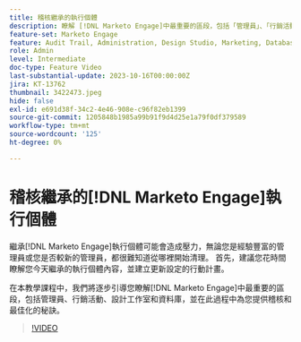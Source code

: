 ```yaml
---
title: 稽核繼承的執行個體
description: 瞭解 [!DNL Marketo Engage]中最重要的區段，包括「管理員」、「行銷活動」、「設計工作室」和「資料庫」。 在此過程中取得稽核和最佳化的秘訣。
feature-set: Marketo Engage
feature: Audit Trail, Administration, Design Studio, Marketing, Database
role: Admin
level: Intermediate
doc-type: Feature Video
last-substantial-update: 2023-10-16T00:00:00Z
jira: KT-13762
thumbnail: 3422473.jpeg
hide: false
exl-id: e691d38f-34c2-4e46-908e-c96f82eb1399
source-git-commit: 1205848b1985a99b91f9d4d25e1a79f0df379589
workflow-type: tm+mt
source-wordcount: '125'
ht-degree: 0%

---
```


# 稽核繼承的[!DNL Marketo Engage]執行個體

繼承[!DNL Marketo Engage]執行個體可能會造成壓力，無論您是經驗豐富的管理員或您是否較新的管理員，都很難知道從哪裡開始清理。 首先，建議您花時間瞭解您今天繼承的執行個體內容，並建立更新設定的行動計畫。

在本教學課程中，我們將逐步引導您瞭解[!DNL Marketo Engage]中最重要的區段，包括管理員、行銷活動、設計工作室和資料庫，並在此過程中為您提供稽核和最佳化的秘訣。

>[!VIDEO](https://video.tv.adobe.com/v/3453033/?learn=on&captions=chi_hant)

